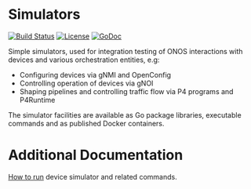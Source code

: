 # Simulators
[![Build Status](https://travis-ci.com/onosproject/simulators.svg?branch=master)](https://travis-ci.com/onosproject/simulators)
[![License](https://img.shields.io/badge/License-Apache%202.0-blue.svg)](https://github.com/gojp/goreportcard/blob/master/LICENSE)
[![GoDoc](https://godoc.org/github.com/onosproject/simulators?status.svg)](https://godoc.org/github.com/onosproject/simulators)

Simple simulators, used for integration testing of ONOS interactions with devices and various orchestration entities, e.g:

- Configuring devices via gNMI and OpenConfig
- Controlling operation of devices via gNOI
- Shaping pipelines and controlling traffic flow via P4 programs and P4Runtime

The simulator facilities are available as Go package libraries, executable commands and as published Docker containers.

# Additional Documentation

[How to run](docs/README.md) device simulator and related commands.
